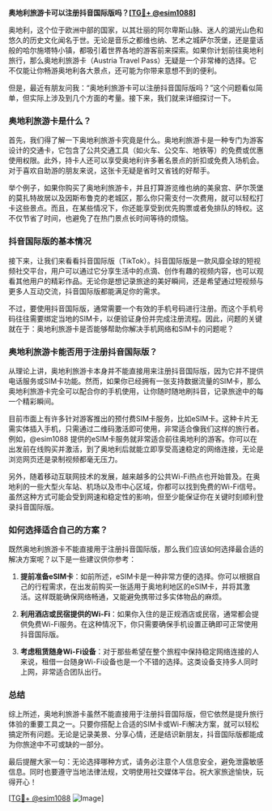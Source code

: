 **奥地利旅游卡可以注册抖音国际版吗？[[TG💪+ @esim1088](https://t.me/s/esim1088)]**

奥地利，这个位于欧洲中部的国家，以其壮丽的阿尔卑斯山脉、迷人的湖光山色和悠久的历史文化闻名于世。无论是音乐之都维也纳、艺术之城萨尔茨堡，还是童话般的哈尔施塔特小镇，都吸引着世界各地的游客前来探索。如果你计划前往奥地利旅行，那么奥地利旅游卡（Austria Travel Pass）无疑是一个非常棒的选择。它不仅能让你畅游奥地利各大景点，还可能为你带来意想不到的便利。

但是，最近有朋友问我：“奥地利旅游卡可以注册抖音国际版吗？”这个问题看似简单，但实际上涉及到几个方面的考量。接下来，我们就来详细探讨一下。

### 奥地利旅游卡是什么？

首先，我们得了解一下奥地利旅游卡究竟是什么。奥地利旅游卡是一种专门为游客设计的交通卡，它包含了公共交通工具（如火车、公交车、地铁等）的免费或优惠使用权限。此外，持卡人还可以享受奥地利许多著名景点的折扣或免费入场机会。对于喜欢自助游的朋友来说，这张卡无疑是省时又省钱的好帮手。

举个例子，如果你购买了奥地利旅游卡，并且打算游览维也纳的美泉宫、萨尔茨堡的莫扎特故居以及因斯布鲁克的老城区，那么你只需支付一次费用，就可以轻松打卡这些景点。而且，在某些情况下，你还能享受到优先购票或者免排队的特权。这不仅节省了时间，也避免了在热门景点长时间等待的烦恼。

### 抖音国际版的基本情况

接下来，让我们来看看抖音国际版（TikTok）。抖音国际版是一款风靡全球的短视频社交平台，用户可以通过它分享生活中的点滴、创作有趣的视频内容，也可以观看其他用户的精彩作品。无论你是想记录旅途的美好瞬间，还是希望通过短视频与更多人互动交流，抖音国际版都能满足你的需求。

不过，要使用抖音国际版，通常需要一个有效的手机号码进行注册。而这个手机号码往往需要绑定当地的SIM卡，以便验证身份并完成注册流程。因此，问题的关键就在于：奥地利旅游卡是否能够帮助你解决手机网络和SIM卡的问题呢？

### 奥地利旅游卡能否用于注册抖音国际版？

从理论上讲，奥地利旅游卡本身并不能直接用来注册抖音国际版，因为它并不提供电话服务或SIM卡功能。然而，如果你已经拥有一张支持数据流量的SIM卡，那么奥地利旅游卡完全可以配合你的手机使用，让你随时随地刷抖音，记录旅途中的每一个精彩瞬间。

目前市面上有许多针对游客推出的预付费SIM卡服务，比如eSIM卡。这种卡片无需实体插入手机，只需通过二维码激活即可使用，非常适合像我们这样的旅行者。例如，@esim1088 提供的eSIM卡服务就非常适合前往奥地利的游客。你可以在出发前在线购买并激活，到了奥地利后就能立即享受高速稳定的网络连接，无论是浏览网页还是录制视频都毫无压力。

另外，随着移动互联网技术的发展，越来越多的公共Wi-Fi热点也开始普及。在奥地利的一些大型火车站、机场以及市中心区域，你都可以找到免费的Wi-Fi信号。虽然这种方式可能会受到网速和稳定性的影响，但至少能保证你在关键时刻顺利登录抖音国际版。

### 如何选择适合自己的方案？

既然奥地利旅游卡不能直接用于注册抖音国际版，那么我们应该如何选择最合适的解决方案呢？以下是一些建议供你参考：

1. **提前准备eSIM卡**：如前所述，eSIM卡是一种非常方便的选择。你可以根据自己的行程需求，在出发前购买一张适用于奥地利地区的eSIM卡，并将其激活。这样既能确保网络畅通，又能避免携带过多实体物品的麻烦。

2. **利用酒店或民宿提供的Wi-Fi**：如果你入住的是正规酒店或民宿，通常都会提供免费Wi-Fi服务。在这种情况下，你只需要确保手机设置正确即可正常使用抖音国际版。

3. **考虑租赁随身Wi-Fi设备**：对于那些希望在整个旅程中保持稳定网络连接的人来说，租借一台随身Wi-Fi设备也是一个不错的选择。这类设备支持多人同时上网，非常适合团队出行。

### 总结

综上所述，奥地利旅游卡虽然不能直接用于注册抖音国际版，但它依然是提升旅行体验的重要工具之一。只要你搭配上合适的SIM卡或Wi-Fi解决方案，就可以轻松搞定所有问题。无论是记录美景、分享心情，还是结识新朋友，抖音国际版都能成为你旅途中不可或缺的一部分。

最后提醒大家一句：无论选择哪种方式，请务必注意个人信息安全，避免泄露敏感信息。同时也要遵守当地法律法规，文明使用社交媒体平台。祝大家旅途愉快，玩得开心！

[[TG💪+ @esim1088](https://t.me/s/esim1088) ![Image](https://i.postimg.cc/4NQfJmqS/Snipaste-2025-05-13-00-14-12.png)]